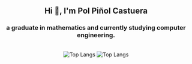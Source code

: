 <h2 align="center">Hi 👋, I'm Pol Piñol Castuera</h2>
<h3 align="center">a graduate in mathematics and currently studying computer engineering.</h3>

<br>

<div align="center">
  <img src="https://github-readme-stats.vercel.app/api?username=PolPinol" alt="Top Langs" />
  <img src="https://github-readme-stats.vercel.app/api/top-langs/?username=PolPinol&layout=compact&theme=default&langs_count=10" alt="Top Langs" />
</div>
